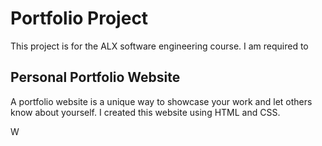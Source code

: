 # Portfolio Project
This project is for the ALX software engineering course. I am required to

## Personal Portfolio Website
A portfolio website is a unique way to showcase your work and let others know about yourself. I created this website using HTML and CSS. 


W

